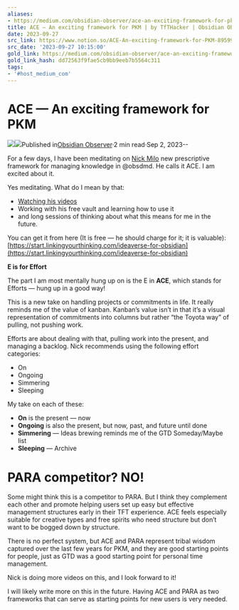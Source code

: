 ```yaml
---
aliases:
- https://medium.com/obsidian-observer/ace-an-exciting-framework-for-pkm-bc3fbbc5665b
title: ACE — An exciting framework for PKM | by TfTHacker | Obsidian Observer | Medium
date: 2023-09-27
src_link: https://www.notion.so/ACE-An-exciting-framework-for-PKM-89599b5f204a46dca4f4d76f4674534d
src_date: '2023-09-27 10:15:00'
gold_link: https://medium.com/obsidian-observer/ace-an-exciting-framework-for-pkm-bc3fbbc5665b
gold_link_hash: dd72563f9fae5cb9bb9eeb7b5564c311
tags:
- '#host_medium_com'
---
```


ACE — An exciting framework for PKM
===================================

[![](https://miro.medium.com/v2/resize:fill:88:88/1*ZV47V0sTbc72zve9dqnllw.jpeg)](/@tfthacker?source=post_page-----bc3fbbc5665b--------------------------------)[![](https://miro.medium.com/v2/resize:fill:48:48/1*_s7zTo3ZFNicmn4UHRZrUw.jpeg)](https://medium.com/obsidian-observer?source=post_page-----bc3fbbc5665b--------------------------------)Published in[Obsidian Observer](https://medium.com/obsidian-observer?source=post_page-----bc3fbbc5665b--------------------------------)·2 min read·Sep 2, 2023--

For a few days, I have been meditating on [Nick Milo](https://medium.com/u/beda3d9272c6?source=post_page-----bc3fbbc5665b--------------------------------) new prescriptive framework for managing knowledge in @obsdmd. He calls it ACE. I am excited about it.

Yes meditating. What do I mean by that:

* [Watching his videos](https://www.youtube.com/watch?v=lqrzxfZD_hc)
* Working with his free vault and learning how to use it
* and long sessions of thinking about what this means for me in the future.

You can get it from here (It is free — he should charge for it; it is valuable): [https://start.linkingyourthinking.com/ideaverse-for-obsidian](https://start.linkingyourthinking.com/ideaverse-for-obsidian)

**E is for Effort**

The part I am most mentally hung up on is the E in **ACE**, which stands for Efforts — hung up in a good way!

This is a new take on handling projects or commitments in life. It really reminds me of the value of kanban. Kanban’s value isn’t in that it’s a visual representation of commitments into columns but rather “the Toyota way” of pulling, not pushing work.

![]()Efforts are about dealing with that, pulling work into the present, and managing a backlog. Nick recommends using the following effort categories:

* On
* Ongoing
* Simmering
* Sleeping

My take on each of these:

* **On** is the present — now
* **Ongoing** is also the present, but now, past, and future until done
* **Simmering** — Ideas brewing reminds me of the GTD Someday/Maybe list
* **Sleeping** — Archive

PARA competitor? NO!
====================

Some might think this is a competitor to PARA. But I think they complement each other and promote helping users set up easy but effective management structures early in their TFT experience. ACE feels especially suitable for creative types and free spirits who need structure but don’t want to be bogged down by structure.

There is no perfect system, but ACE and PARA represent tribal wisdom captured over the last few years for PKM, and they are good starting points for people, just as GTD was a good starting point for personal time management.

Nick is doing more videos on this, and I look forward to it!

I will likely write more on this in the future. Having ACE and PARA as two frameworks that can serve as starting points for new users is very needed.